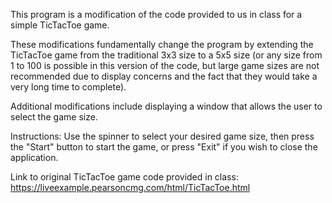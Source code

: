 This program is a modification of the code provided to us in class for a simple TicTacToe game.

These modifications fundamentally change the program by extending the TicTacToe game from the traditional 3x3 size to a 5x5 size (or any size from 1 to 100 is possible in this version of the code, but large game sizes are not recommended due to display concerns and the fact that they would take a very long time to complete).

Additional modifications include displaying a window that allows the user to select the game size.

Instructions: Use the spinner to select your desired game size, then press the "Start" button to start the game, or press "Exit" if you wish to close the application.


Link to original TicTacToe game code provided in class: 
https://liveexample.pearsoncmg.com/html/TicTacToe.html

